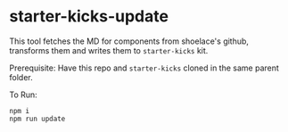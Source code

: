 # starter-kicks-update

This tool fetches the MD for components from shoelace's github, transforms them and writes them to `starter-kicks` kit.

Prerequisite:
Have this repo and `starter-kicks` cloned in the same parent folder.

To Run:
```
npm i
npm run update
```
